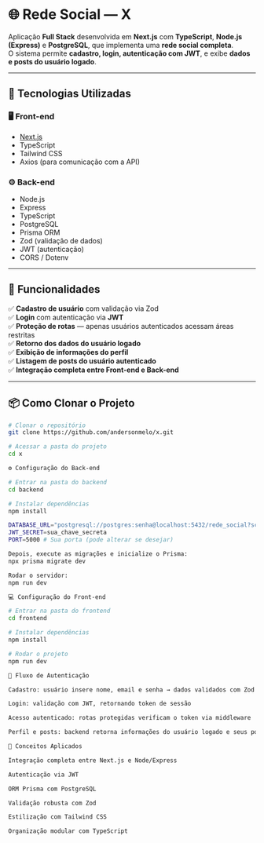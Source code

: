 # 🌐 Rede Social — X

Aplicação **Full Stack** desenvolvida em **Next.js** com **TypeScript**, **Node.js (Express)** e **PostgreSQL**, que implementa uma **rede social completa**.  
O sistema permite **cadastro, login, autenticação com JWT**, e exibe **dados e posts do usuário logado**.

---

## 🚀 Tecnologias Utilizadas

### 🖥️ Front-end
- [Next.js](https://nextjs.org/)  
- TypeScript  
- Tailwind CSS  
- Axios (para comunicação com a API)  

### ⚙️ Back-end
- Node.js  
- Express  
- TypeScript  
- PostgreSQL  
- Prisma ORM  
- Zod (validação de dados)  
- JWT (autenticação)  
- CORS / Dotenv  

---

## 🧩 Funcionalidades

✅ **Cadastro de usuário** com validação via Zod  
✅ **Login** com autenticação via **JWT**  
✅ **Proteção de rotas** — apenas usuários autenticados acessam áreas restritas  
✅ **Retorno dos dados do usuário logado**  
✅ **Exibição de informações do perfil**  
✅ **Listagem de posts do usuário autenticado**  
✅ **Integração completa entre Front-end e Back-end**

---

## 📦 Como Clonar o Projeto

```bash
# Clonar o repositório
git clone https://github.com/andersonmelo/x.git

# Acessar a pasta do projeto
cd x

⚙️ Configuração do Back-end

# Entrar na pasta do backend
cd backend

# Instalar dependências
npm install

DATABASE_URL="postgresql://postgres:senha@localhost:5432/rede_social?schema=public"
JWT_SECRET=sua_chave_secreta
PORT=5000 # Sua porta (pode alterar se desejar)

Depois, execute as migrações e inicialize o Prisma:
npx prisma migrate dev

Rodar o servidor:
npm run dev

💻 Configuração do Front-end

# Entrar na pasta do frontend
cd frontend

# Instalar dependências
npm install

# Rodar o projeto
npm run dev

🔐 Fluxo de Autenticação

Cadastro: usuário insere nome, email e senha → dados validados com Zod

Login: validação com JWT, retornando token de sessão

Acesso autenticado: rotas protegidas verificam o token via middleware

Perfil e posts: backend retorna informações do usuário logado e seus posts

🧠 Conceitos Aplicados

Integração completa entre Next.js e Node/Express

Autenticação via JWT

ORM Prisma com PostgreSQL

Validação robusta com Zod

Estilização com Tailwind CSS

Organização modular com TypeScript

